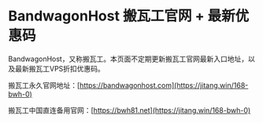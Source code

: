 # BandwagonHost 搬瓦工官网 + 最新优惠码

BandwagonHost，又称搬瓦工。本页面不定期更新搬瓦工官网最新入口地址，以及最新搬瓦工VPS折扣优惠码。

搬瓦工永久官网地址：[https://bandwagonhost.com](https://jitang.win/168-bwh-0)

搬瓦工中国直连备用官网：[https://bwh81.net](https://jitang.win/168-bwh-0)
